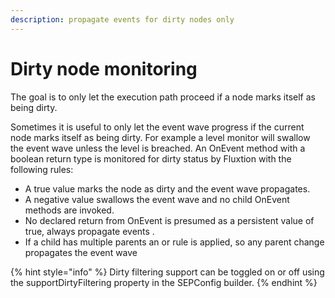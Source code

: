 ```yaml
---
description: propagate events for dirty nodes only
---
```


# Dirty node monitoring

The goal is to only let the execution path proceed if a node marks itself as being dirty.

Sometimes it is useful to only let the event wave progress if the current node marks itself as being dirty. For example  a level monitor will swallow the event wave unless the level is breached. An OnEvent method with a boolean return type is monitored for dirty status by Fluxtion with the following rules:

* A true value marks the node as dirty and the event wave propagates.
* A negative value swallows the event wave and no child OnEvent methods are invoked.
* No declared return from OnEvent is presumed as a persistent value of true, always propagate events .
* If a child has multiple parents an or rule is applied, so any parent change propagates the event wave

{% hint style="info" %}
Dirty filtering support can be toggled on or off using the supportDirtyFiltering property in the SEPConfig builder.
{% endhint %}



